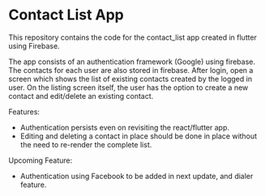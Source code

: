 ﻿# Contact List App
This repository contains the code for the contact_list app created in flutter using Firebase.

The app consists of an authentication framework (Google) using firebase. The contacts for each user are also stored in firebase.
After login, open a screen which shows the list of existing contacts created by the logged in user.
On the listing screen itself, the user has the option to create a new contact and edit/delete an existing contact.

Features: 
- Authentication persists even on revisiting the react/flutter app.
- Editing and deleting a contact in place should be done in place without the need to re-render the complete list.

Upcoming Feature: 
- Authentication using Facebook to be added in next update, and dialer feature.
